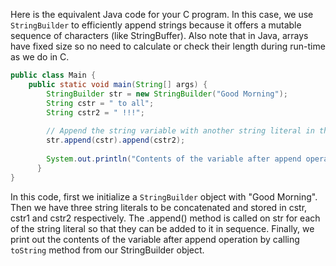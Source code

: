 Here is the equivalent Java code for your C program. In this case, we use `StringBuilder` to efficiently append strings because it offers a mutable sequence of characters (like StringBuffer). Also note that in Java, arrays have fixed size so no need to calculate or check their length during run-time as we do in C.

```java
public class Main {
    public static void main(String[] args) {
        StringBuilder str = new StringBuilder("Good Morning");
        String cstr = " to all";
        String cstr2 = " !!!";
        
        // Append the string variable with another string literal in the most idiomatic way.
        str.append(cstr).append(cstr2);   
          
        System.out.println("Contents of the variable after append operation: \n" + str.toString());
      }
}
``` 
In this code, first we initialize a `StringBuilder` object with "Good Morning". Then we have three string literals to be concatenated and stored in cstr, cstr1 and cstr2 respectively. The .append() method is called on str for each of the string literal so that they can be added to it in sequence. Finally, we print out the contents of the variable after append operation by calling `toString` method from our StringBuilder object.

